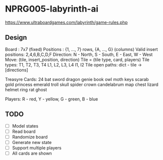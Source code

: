 # NPRG005-labyrinth-ai

https://www.ultraboardgames.com/labyrinth/game-rules.php

## Design

Board : 7x7 (fixed)
Positions : {1, ..., 7} rows, {A, ..., G} (columns)
Valid insert positions: 2,4,6,B,C,D,F
Direction: N - North, S - South, E - East, W - West
Move: (tile, insert_position, direction)
Tile = (tile type, card, players)
Tile types:
    T1, T2, T3, T4
    L1, L2, L3, L4
    I1, I2
Tile open paths: dict - tile -> [directions]

Treasyre Cards: 24
bat
sword
dragon
genie
book
owl
moth
keys
scarab
gold
princess
emerald
troll
skull
spider
crown
candelabrum
map
chest
lizard
helmet
ring
rat
ghost

Players: R - red, Y - yellow, G - green, B - blue

## TODO

- [ ] Model states
- [ ] Read board
- [ ] Randomize board
- [ ] Generate new state
- [ ] Support multiple players
- [ ] All cards are shown
